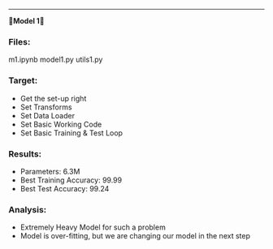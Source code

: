 ---------------------------------------------------------------------------------------------------------------------------------------------------------------------
&#x1F537;**Model 1**&#x1F537;

### Files:
m1.ipynb
model1.py
utils1.py

### Target:
* Get the set-up right
* Set Transforms
* Set Data Loader
* Set Basic Working Code
* Set Basic Training  & Test Loop

### Results:
* Parameters: 6.3M
* Best Training Accuracy: 99.99
* Best Test Accuracy: 99.24

### Analysis:
* Extremely Heavy Model for such a problem
* Model is over-fitting, but we are changing our model in the next step